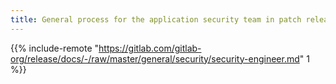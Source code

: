 ```yaml
---
title: General process for the application security team in patch releases
---
```


{{% include-remote "<https://gitlab.com/gitlab-org/release/docs/-/raw/master/general/security/security-engineer.md>" 1 %}}
